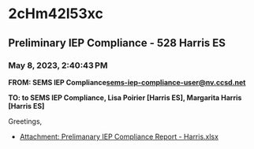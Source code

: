 # 2cHm42l53xc
## Preliminary IEP Compliance - 528 Harris ES
### May 8, 2023, 2:40:43 PM
**FROM: SEMS IEP Compliance<sems-iep-compliance-user@nv.ccsd.net>**

**TO: to SEMS IEP Compliance, Lisa Poirier [Harris ES], Margarita Harris [Harris ES]**


Greetings, 

 





* [Attachment: Prelimanary IEP Compliance Report - Harris.xlsx](2cHm42l53xc-attachment-1.xlsx)
